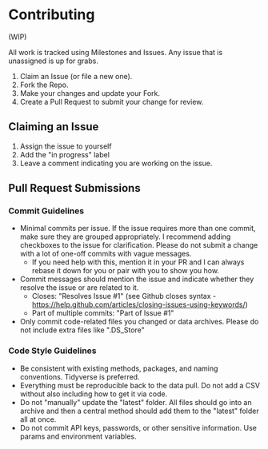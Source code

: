 # Contributing
(WIP)

All work is tracked using Milestones and Issues. Any issue that is unassigned is up for grabs.

1. Claim an Issue (or file a new one).
2. Fork the Repo.
3. Make your changes and update your Fork.
4. Create a Pull Request to submit your change for review.

## Claiming an Issue

1. Assign the issue to yourself
2. Add the "in progress" label
3. Leave a comment indicating you are working on the issue.

## Pull Request Submissions

### Commit Guidelines

* Minimal commits per issue. If the issue requires more than one commit, make sure they are grouped appropriately. I recommend adding checkboxes to the issue for clarification. Please do not submit a change with a lot of one-off commits with vague messages. 
  * If you need help with this, mention it in your PR and I can always rebase it down for you or pair with you to show you how.
* Commit messages should mention the issue and indicate whether they resolve the issue or are related to it.
  * Closes: "Resolves Issue #1" (see Github closes syntax - https://help.github.com/articles/closing-issues-using-keywords/)
  * Part of multiple commits: "Part of Issue #1"
* Only commit code-related files you changed or data archives. Please do not include extra files like ".DS_Store"

### Code Style Guidelines

* Be consistent with existing methods, packages, and naming conventions. Tidyverse is preferred.
* Everything must be reproducible back to the data pull. Do not add a CSV without also including how to get it via code.
* Do not "manually" update the "latest" folder. All files should go into an archive and then a central method should add them to the "latest" folder all at once.
* Do not commit API keys, passwords, or other sensitive information. Use params and environment variables.
